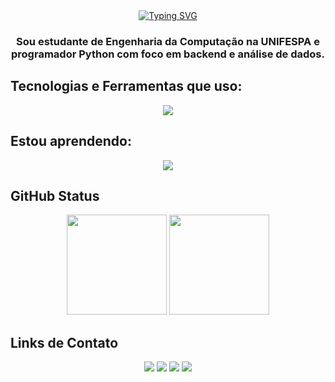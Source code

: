 <div align="center">
<a href="https://git.io/typing-svg"><img src="https://readme-typing-svg.demolab.com?font=Arial&weight=900&size=40&duration=3000&pause=1000&center=true&vCenter=true&width=535&lines=Ol%C3%A1+%F0%9F%91%8B;Meu+nome+%C3%A9+J%C3%BAnior+Barata;Bem-vindo!" alt="Typing SVG" /></a>

<h3>Sou estudante de Engenharia da Computação na UNIFESPA e programador Python com foco em backend e análise de dados.</h3>
</div>
<h2>Tecnologias e Ferramentas que uso:</h2> 

<p align="center">
      <img src="https://skillicons.dev/icons?i=py,django,androidstudio,git,github,vscode,firebase,supabase,obsidian,blender" />
</p>
<h2>Estou aprendendo:</h2>
<p align="center">
      <img src="https://skillicons.dev/icons?i=dotnet,azure" />
</p>
<h2>GitHub Status</h2>


<div align="center">
<img loading="lazy" height="160em" src="https://github-readme-stats.vercel.app/api/top-langs/?username=JoJonior&layout=compact&langs_count=7&theme=dracula"/>
<img loading="lazy" height="160em" src="https://github-readme-stats.vercel.app/api?username=JoJonior&show_icons=true&theme=dracula&include_all_commits=true&count_private=true"/></div>
 

<h2>Links de Contato</h2>

<div align="center"> <a href="https://www.youtube.com/@DevJonior" target="_blank"><img loading="lazy" src="https://img.shields.io/badge/YouTube-FF0000?style=for-the-badge&logo=youtube&logoColor=white" target="_blank"></a> <a href="https://www.instagram.com/joniorbarata/" target="_blank"><img loading="lazy" src="https://img.shields.io/badge/-Instagram-%23E4405F?style=for-the-badge&logo=instagram&logoColor=white" target="_blank"></a> <a href="mailto:dev.junior.barata@gmail.com"><img loading="lazy" src="https://img.shields.io/badge/Gmail-D14836?style=for-the-badge&logo=gmail&logoColor=white" target="_blank"></a> <a href="https://www.linkedin.com/in/dev-júnior-barata/" target="_blank"><img loading="lazy" src="https://img.shields.io/badge/-LinkedIn-%230077B5?style=for-the-badge&logo=linkedin&logoColor=white" target="_blank"></a> </div> 





